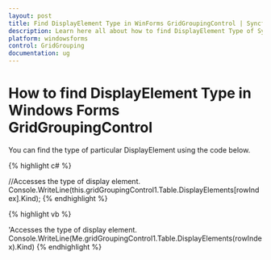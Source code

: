 ```yaml
---
layout: post
title: Find DisplayElement Type in WinForms GridGroupingControl | Syncfusion
description: Learn here all about how to find DisplayElement Type of Syncfusion Windows Forms GridGroupingControl and more.
platform: windowsforms
control: GridGrouping
documentation: ug
---
```


# How to find DisplayElement Type in Windows Forms GridGroupingControl

You can find the type of particular DisplayElement using the code below.

 
{% highlight c# %}

//Accesses the type of display element.
Console.WriteLine(this.gridGroupingControl1.Table.DisplayElements[rowIndex].Kind);
{% endhighlight  %}

{% highlight vb %}

'Accesses the type of display element.
Console.WriteLine(Me.gridGroupingControl1.Table.DisplayElements(rowIndex).Kind)
{% endhighlight  %}
